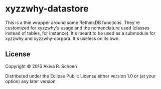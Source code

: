 # xyzzwhy-datastore

This is a thin wrapper around some RethinkDB functions. They're customized for xyzzwhy's usage and the nomenclature used (classes instead of tables, for instance). It's meant to be used as a submodule for xyzzwhy and xyzzwhy-corpora. It's useless on its own.

## License

Copyright © 2016 Akiva R. Schoen

Distributed under the Eclipse Public License either version 1.0 or (at your option) any later version.
